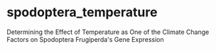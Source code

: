 # spodoptera_temperature
Determining the Effect of Temperature as One of the Climate Change Factors on Spodoptera Frugiperda's Gene Expression

